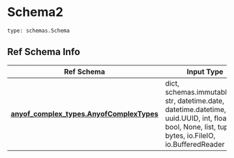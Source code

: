 # Schema2
```
type: schemas.Schema
```

## Ref Schema Info
Ref Schema | Input Type | Output Type
---------- | ---------- | -----------
[**anyof_complex_types.AnyofComplexTypes**](../../../../../../../components/schema/anyof_complex_types.md) | dict, schemas.immutabledict, str, datetime.date, datetime.datetime, uuid.UUID, int, float, bool, None, list, tuple, bytes, io.FileIO, io.BufferedReader | schemas.immutabledict, str, float, int, bool, None, tuple, bytes, io.FileIO

